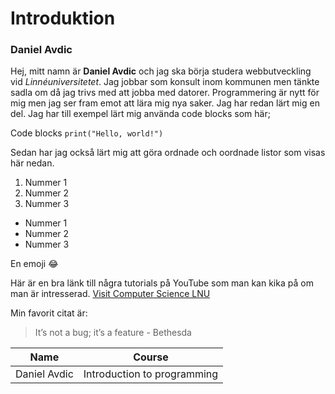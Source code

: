 # Introduktion
### Daniel Avdic

Hej, mitt namn är **Daniel Avdic** och jag ska börja studera webbutveckling vid *Linnéuniversitetet*. Jag jobbar som konsult inom kommunen men tänkte sadla om då jag trivs med att jobba med datorer. Programmering är nytt för mig men jag ser fram emot att lära mig nya saker. Jag har redan lärt mig en del. Jag har till exempel lärt mig använda code blocks som här;

Code blocks
`print("Hello, world!")`

Sedan har jag också lärt mig att göra ordnade och oordnade listor som visas här nedan. 

1. Nummer 1
2. Nummer 2
3. Nummer 3

- Nummer 1
- Nummer 2
- Nummer 3

En emoji 😂


Här är en bra länk till några tutorials på YouTube som man kan kika på om man är intresserad. 
[Visit Computer Science LNU](https://www.youtube.com/@cslnu)

Min favorit citat är:
>It’s not a bug; it’s a feature  - Bethesda



| Name       | Course                     |
|------------|----------------------------|
| Daniel Avdic | Introduction to programming|








